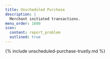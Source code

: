 ```yaml
---
title: Unscheduled Purchase
description: |
  Merchant initiated transactions.
menu_order: 1600
icon:
  content: report_problem
  outlined: true
---
```


{% include unscheduled-purchase-trustly.md %}
